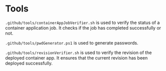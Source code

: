 # Tools

`.github/tools/containerAppJobVerifier.sh` is used to verify the status of a container application job. It checks if the job has completed successfully or not.

`.github/tools/pwdGenerator.ps1` is used to generate passwords.

`.github/tools/revisionVerifier.sh` is used to verify the revision of the deployed container app. It ensures that the current revision has been deployed successfully.

